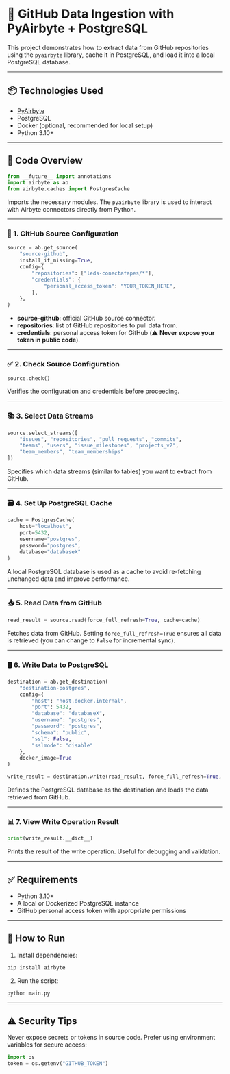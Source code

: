 # 🚀 GitHub Data Ingestion with PyAirbyte + PostgreSQL

This project demonstrates how to extract data from GitHub repositories using the `pyairbyte` library, cache it in PostgreSQL, and load it into a local PostgreSQL database.

---

## 📦 Technologies Used

- [PyAirbyte](https://docs.airbyte.com/platform/using-airbyte/pyairbyte/)
- PostgreSQL
- Docker (optional, recommended for local setup)
- Python 3.10+

---

## 📁 Code Overview

```python
from __future__ import annotations
import airbyte as ab
from airbyte.caches import PostgresCache
```

Imports the necessary modules. The `pyairbyte` library is used to interact with Airbyte connectors directly from Python.

---

### 🔄 1. GitHub Source Configuration

```python
source = ab.get_source(
    "source-github",
    install_if_missing=True,
    config={
        "repositories": ["leds-conectafapes/*"],
        "credentials": {
            "personal_access_token": "YOUR_TOKEN_HERE",
        },
    },
)
```

- **source-github**: official GitHub source connector.
- **repositories**: list of GitHub repositories to pull data from.
- **credentials**: personal access token for GitHub (⚠️ **Never expose your token in public code**).

---

### ✅ 2. Check Source Configuration

```python
source.check()
```

Verifies the configuration and credentials before proceeding.

---

### 📚 3. Select Data Streams

```python
source.select_streams([
    "issues", "repositories", "pull_requests", "commits",
    "teams", "users", "issue_milestones", "projects_v2",
    "team_members", "team_memberships"
])
```

Specifies which data streams (similar to tables) you want to extract from GitHub.

---

### 🗃️ 4. Set Up PostgreSQL Cache

```python
cache = PostgresCache(
    host="localhost",
    port=5432,
    username="postgres",
    password="postgres",
    database="databaseX"
)
```

A local PostgreSQL database is used as a cache to avoid re-fetching unchanged data and improve performance.

---

### 📥 5. Read Data from GitHub

```python
read_result = source.read(force_full_refresh=True, cache=cache)
```

Fetches data from GitHub. Setting `force_full_refresh=True` ensures all data is retrieved (you can change to `False` for incremental sync).

---

### 🛢️ 6. Write Data to PostgreSQL

```python
destination = ab.get_destination(
    "destination-postgres",
    config={
        "host": "host.docker.internal",
        "port": 5432,
        "database": "databaseX",
        "username": "postgres",
        "password": "postgres",
        "schema": "public",
        "ssl": False,
        "sslmode": "disable"
    },
    docker_image=True
)

write_result = destination.write(read_result, force_full_refresh=True, cache=cache)
```

Defines the PostgreSQL database as the destination and loads the data retrieved from GitHub.

---

### 📊 7. View Write Operation Result

```python
print(write_result.__dict__)
```

Prints the result of the write operation. Useful for debugging and validation.

---

## ✅ Requirements

- Python 3.10+
- A local or Dockerized PostgreSQL instance
- GitHub personal access token with appropriate permissions

---

## 🚀 How to Run

1. Install dependencies:

```bash
pip install airbyte
```

2. Run the script:

```bash
python main.py
```

---

## ⚠️ Security Tips

Never expose secrets or tokens in source code. Prefer using environment variables for secure access:

```python
import os
token = os.getenv("GITHUB_TOKEN")
```
